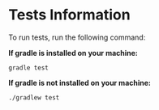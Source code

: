 # Tests Information

To run tests, run the following command:

**If gradle is installed on your machine:**

```
gradle test
```

**If gradle is not installed on your machine:**

```
./gradlew test
```
